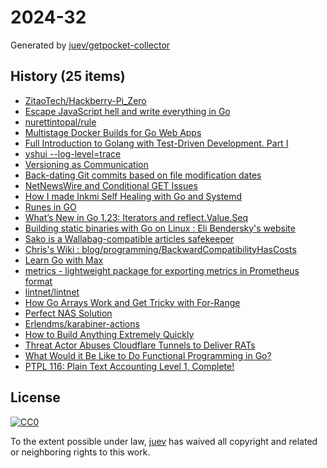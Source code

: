 # 2024-32

Generated by [juev/getpocket-collector](https://github.com/juev/getpocket-collector)

## History (25 items)

- [ZitaoTech/Hackberry-Pi_Zero](https://github.com/ZitaoTech/Hackberry-Pi_Zero)
- [Escape JavaScript hell and write everything in Go](https:/oblivion.keyruu.de/Web-Development/Everything-in-Go)
- [nurettintopal/rule](https://github.com/nurettintopal/rule)
- [Multistage Docker Builds for Go Web Apps](https://tawandamunongo.dev/posts/multistage-docker-builds)
- [Full Introduction to Golang with Test-Driven Development. Part I](https://kovalevsky.io/full-introduction-to-golang-with-test-driven-development-part-1/)
- [yshui --log-level=trace](https://trace.yshui.dev/2024-08-copy-core-dumps.html)
- [Versioning as Communication](https://xavd.id/blog/post/versioning-as-communication/)
- [Back-dating Git commits based on file modification dates](https://til.simonwillison.net/git/backdate-git-commits)
- [NetNewsWire and Conditional GET Issues](https://inessential.com/2024/08/03/netnewswire_and_conditional_get_issues.html)
- [How I made Inkmi Self Healing with Go and Systemd](https://www.inkmi.com/blog/how-i-made-inkmi-selfhealing.html)
- [Runes in GO](https://medium.com/@raghavthegreat1/runes-in-go-d676b35d2345)
- [What’s New in Go 1.23: Iterators and reflect.Value.Seq](https://blog.carlana.net/post/2024/golang-reflect-value-seq/)
- [Building static binaries with Go on Linux : Eli Bendersky's website](https://eli.thegreenplace.net/2024/building-static-binaries-with-go-on-linux/)
- [Sako is a Wallabag-compatible articles safekeeper](https://sr.ht/~sbinet/sako/)
- [Chris's Wiki : blog/programming/BackwardCompatibilityHasCosts](https://utcc.utoronto.ca/~cks/space/blog/programming/BackwardCompatibilityHasCosts)
- [Learn Go with Max](https://kovalevsky.io/)
- [metrics - lightweight package for exporting metrics in Prometheus format](https://github.com/VictoriaMetrics/metrics)
- [lintnet/lintnet](https://github.com/lintnet/lintnet)
- [How Go Arrays Work and Get Tricky with For-Range](https://victoriametrics.com/blog/go-array/)
- [Perfect NAS Solution](https://vermaden.wordpress.com/2024/08/04/perfect-nas-solution/)
- [Erlendms/karabiner-actions](https://github.com/Erlendms/karabiner-actions)
- [How to Build Anything Extremely Quickly](https://learnhowtolearn.org/how-to-build-extremely-quickly/)
- [Threat Actor Abuses Cloudflare Tunnels to Deliver RATs](https://www.proofpoint.com/us/blog/threat-insight/threat-actor-abuses-cloudflare-tunnels-deliver-rats)
- [What Would it Be Like to Do Functional Programming in Go?](https://nyadgar.com/posts/what-would-it-be-like-to-do-functional-programming-in-go/)
- [PTPL 116: Plain Text Accounting Level 1, Complete!](https://www.blog.plaintextpaperless.com/p/ptpl-116-plain-text-accounting-level-1-complete)

## License

[![CC0](https://mirrors.creativecommons.org/presskit/buttons/88x31/svg/cc-zero.svg)](https://creativecommons.org/publicdomain/zero/1.0/)

To the extent possible under law, [juev](https://github.com/juev) has waived all copyright and related or neighboring rights to this work.
